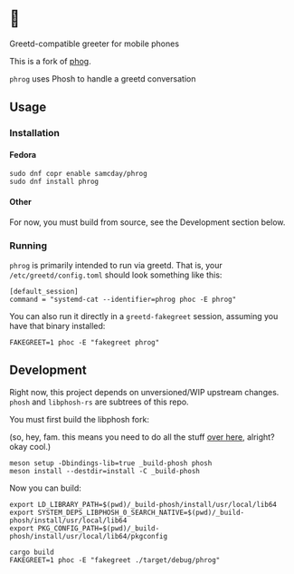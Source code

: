 # 🐸

Greetd-compatible greeter for mobile phones

This is a fork of [phog](https://gitlab.com/mobian1/phog).

`phrog` uses Phosh to handle a greetd conversation

## Usage

### Installation

#### Fedora

```
sudo dnf copr enable samcday/phrog
sudo dnf install phrog
```

#### Other

For now, you must build from source, see the Development section below.

### Running

`phrog` is primarily intended to run via greetd. That is, your `/etc/greetd/config.toml` should
look something like this:

```
[default_session]
command = "systemd-cat --identifier=phrog phoc -E phrog"
```

You can also run it directly in a `greetd-fakegreet` session, assuming you have that binary installed:

```
FAKEGREET=1 phoc -E "fakegreet phrog"
```

## Development

Right now, this project depends on unversioned/WIP upstream changes. `phosh` and `libphosh-rs`
are subtrees of this repo.

You must first build the libphosh fork:

(so, hey, fam. this means you need to do all the stuff [over here][phosh-deps], alright? okay cool.)

```
meson setup -Dbindings-lib=true _build-phosh phosh
meson install --destdir=install -C _build-phosh
```

Now you can build:

```
export LD_LIBRARY_PATH=$(pwd)/_build-phosh/install/usr/local/lib64
export SYSTEM_DEPS_LIBPHOSH_0_SEARCH_NATIVE=$(pwd)/_build-phosh/install/usr/local/lib64
export PKG_CONFIG_PATH=$(pwd)/_build-phosh/install/usr/local/lib64/pkgconfig

cargo build
FAKEGREET=1 phoc -E "fakegreet ./target/debug/phrog"
```

[phosh-deps]: https://gitlab.gnome.org/World/Phosh/phosh#dependencies
